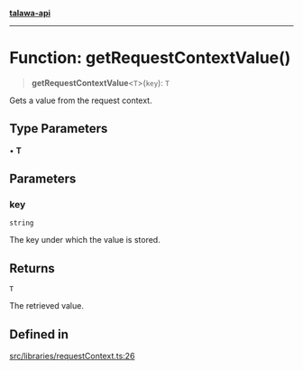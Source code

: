 [**talawa-api**](../../../README.md)

***

# Function: getRequestContextValue()

> **getRequestContextValue**\<`T`\>(`key`): `T`

Gets a value from the request context.

## Type Parameters

• **T**

## Parameters

### key

`string`

The key under which the value is stored.

## Returns

`T`

The retrieved value.

## Defined in

[src/libraries/requestContext.ts:26](https://github.com/Suyash878/talawa-api/blob/e4413cec641a837926071678fed3c7f67234e31e/src/libraries/requestContext.ts#L26)
